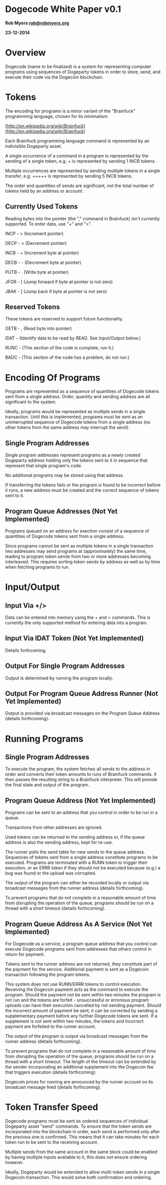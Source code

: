 Dogecode White Paper v0.1
=========================

__Rob Myers <rob@robmyers.org>__

__23-12-2014__

Overview
========

Dogecode (name to be finalized) is a system for representing computer programs using sequences of Dogeparty tokens in order to store, send, and execute their code via the Dogecoin blockchain.

Tokens
======

The encoding for programs is a minor variant of the "Brainfuck" programming language, chosen for its minimalism:

[http://en.wikipedia.org/wiki/Brainfuck](http://en.wikipedia.org/wiki/Brainfuck)

Each Brainfuck programming language command is represented by an indivisible Dogeparty asset.

A single occurrence of a command in a program is represented by the sending of a single token, e.g. + is represented by sending 1 INCB tokens .
  
Multiple occurrences are represented by sending multiple tokens in a single transfer, e.g. +++++ is represented by sending 5 INCB tokens.

The order and quantities of sends are significant, not the total number of tokens held by an address or account.

Currently Used Tokens
---------------------

Reading bytes into the pointer (the "," command in Brainfuck) isn't currently supported. To enter data, use "+" and ">".

INCP - > (Increment pointer)

DECP - < (Decrement pointer)

INCB - + (Increment byte at pointer)

DECB - - (Decrement byte at pointer)

PUTB - . (Write byte at pointer)

JFOR - [ (Jump forward if byte at pointer is not zero)

JBAK - ] (Jump back if byte at pointer is not zero)

Reserved Tokens
---------------

These tokens are reserved to support future functionality.

GETB - , (Read byte into pointer)

IDAT -   (Identify data to be read by READ. See Input/Output below.)

RUNC -   (This section of the code is complete, run it.)

BADC -   (This section of the code has a problem, do not run.)

Encoding Of Programs
====================

Programs are represented as a sequence of quantities of Dogecode tokens sent from a single address. Order, quantity and sending address are all significant to the system.

Ideally, programs would be represented as multiple sends in a single transaction. Until this is implemented, programs must be sent as an uninterrupted sequence of Dogecode tokens from a single address (no other tokens from the same address may interrupt the send).

Single Program Addresses
------------------------

Single program addresses represent programs as a newly created Dogeparty address holding only the tokens sent to it in sequence that represent that single program's code.

No additional programs may be stored using that address.

If transferring the tokens fails or the program is found to be incorrect before it runs, a new address must be created and the correct sequence of tokens sent to it.

Program Queue Addresses (Not Yet Implemented)
---------------------------------------------

Programs queued on an address for exection consist of a sequence of quantities of Dogecode tokens sent from a single address.

Since programs cannot be sent as multiple tokens in a single transaction two addresses may send programs at (approximately) the same time, leading to program token sends from two or more addresses becoming interleaved. This requires sorting token sends by address as well as by time when fetching programs to run.

Input/Output
============

Input Via +/>
-------------

Data can be entered into memory using the + and > commands. This is currently the only supported method for entering data into a program.

Input Via IDAT Token (Not Yet Implemented)
------------------------------------------

Details forthcoming.

Output For Single Program Addresses
-----------------------------------

Output is determined by running the program locally.

Output For Program Queue Address Runner (Not Yet Implemented)
-------------------------------------------------------------

Output is provided via broadcast messages on the Program Queue Address (details forthcoming).

Running Programs
================

Single Program Addresses
------------------------

To execute the program, the system fetches all sends to the address in order and converts their token amounts to runs of Brainfuck commands. It then passes the resulting string to a Brainfuck interpreter. This will provide the final state and output of the program.

Program Queue Address (Not Yet Implemented)
-------------------------------------------

Programs can be sent to an address that you control in order to be run in a queue.

Transactions from other addresses are ignored.

Used tokens can be returned to the sending address or, if the queue address is also the sending address, kept for re-use.

The runner polls the send table for new sends to the queue address. Sequences of tokens sent from a single address constitute programs to be executed. Programs are terminated with a RUNN token to trigger their execution, or an ERRR token if they should not be executed because (e.g.) a bug was found or the upload was corrupted.

The output of the program can either be recorded locally or output via broadcast messages from the runner address (details forthcoming).

To prevent programs that do not complete in a reasonable amount of time from disrupting the operation of the queue, programs should be run on a thread with a short timeout (details forthcoming).

Program Queue Address As A Service (Not Yet Implemented)
--------------------------------------------------------

For Dogecode as a service, a program queue address that you control can execute Dogecode programs sent from addresses that others control in return for payment.

Tokens sent to the runner address are not returned, they constitute part of the payment for the service. Additional payment is sent as a Dogecoin transaction following the program tokens.

This system does not use RUNN/ERRR tokens to control execution. Receiving the Dogecoin payment acts as the command to execute the program. Should the payment not be sent within two minutes the program is not run and the tokens are forfeit - unsuccessful or erronious program uploads can have their execution cancelled by not sending payment. Should the incorrect amount of payment be sent, it can be corrected by sending a supplementary payment before any further Dogecode tokens are sent. If a supplement is not sent within two minutes, the tokens and incorrect payment are forfeited to the runner account.

The output of the program is output via broadcast messages from the runner address (details forthcoming).

To prevent programs that do not complete in a reasonable amount of time from disrupting the operation of the queue, programs should be run on a thread with a short timeout. The length of the timeout can be extended by the sender incorporating an additional supplement into the Dogecoin fee that triggers execution (details forthcoming).

Dogecoin prices for running are announced by the runner account on its broadcast message feed (details forthcoming).

Token Transfer Speed
====================

Dogecode programs must be sent as ordered sequences of individual Dogeparty asset "send" commands. To ensure that the token sends are incorporated into the blockchain in order, each send is performed only after the previous one is confirmed. This means that it can take minutes for each token run to be sent to the receiving account.

Multiple sends from the same account in the same block could be enabled by having multiple inputs available to it, this does not ensure ordering however.

Ideally, Dogeparty would be extended to allow multi-token sends in a single Dogecoin transaction. This would solve both confirmation and ordering.
